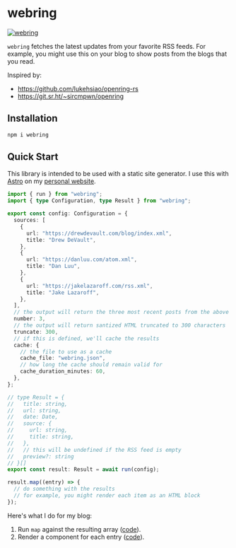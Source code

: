 # webring

[![webring](https://img.shields.io/npm/v/webring.svg)](https://www.npmjs.com/package/webring)

`webring` fetches the latest updates from your favorite RSS feeds. For example, you might use this on your blog to show posts from the blogs that you read.

Inspired by:

- https://github.com/lukehsiao/openring-rs
- https://git.sr.ht/~sircmpwn/openring

## Installation

```bash
npm i webring
```

## Quick Start

This library is intended to be used with a static site generator. I use this with [Astro](https://astro.build/) on my [personal website](https://github.com/shepherdjerred/sjer.red/blob/1220ebef2e43956ba385402ed8529870e9084de8/src/components/BlogWebring.astro#L17-L22).

```typescript
import { run } from "webring";
import { type Configuration, type Result } from "webring";

export const config: Configuration = {
  sources: [
    {
      url: "https://drewdevault.com/blog/index.xml",
      title: "Drew DeVault",
    },
    {
      url: "https://danluu.com/atom.xml",
      title: "Dan Luu",
    },
    {
      url: "https://jakelazaroff.com/rss.xml",
      title: "Jake Lazaroff",
    },
  ],
  // the output will return the three most recent posts from the above sources
  number: 3,
  // the output will return santized HTML truncated to 300 characters
  truncate: 300,
  // if this is defined, we'll cache the results
  cache: {
    // the file to use as a cache
    cache_file: "webring.json",
    // how long the cache should remain valid for
    cache_duration_minutes: 60,
  },
};

// type Result = {
//   title: string,
//   url: string,
//   date: Date,
//   source: {
//     url: string,
//     title: string,
//   },
//   // this will be undefined if the RSS feed is empty
//   preview?: string
// }[]
export const result: Result = await run(config);

result.map((entry) => {
  // do something with the results
  // for example, you might render each item as an HTML block
});
```

Here's what I do for my blog:

1. Run `map` against the resulting array ([code](https://github.com/shepherdjerred/sjer.red/blob/f72b2b75bf0722ba8ff0fdd45f31c02c2ee5089d/src/components/BlogWebring.astro#L17-L22)).
1. Render a component for each entry ([code](https://github.com/shepherdjerred/sjer.red/blob/f72b2b75bf0722ba8ff0fdd45f31c02c2ee5089d/src/components/WebringEntry.astro)).
